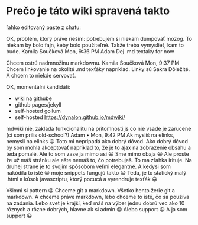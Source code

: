 Prečo je táto wiki spravená takto
=================================

ľahko editovaný paste z chatu:

OK, problém, ktorý práve riešim: potrebujem si niekam dumpovať mozog.
To niekam by bolo fajn, keby bolo použiteľné.
Takže treba vymyslieť, kam to bude.
Kamila Součková
Mon, 9:36 PM
Adam Dej
.md textaky for now

Chcem ostrú nadmnožinu markdownu.
Kamila Součková
Mon, 9:37 PM
Chcem linkovanie na okolité .md texťáky napríklad.
Linky sú Sakra Dôležité.
A chcem to niekde servovať.

OK, momentálni kandidáti:
- wiki na githube
- github pages/jekyll
- self-hosted gollum
- self-hosted https://dynalon.github.io/mdwiki/

mdwiki nie, zaklada funkcionalitu na pritomnosti js co nie vsade je zarucene
(ci som prilis old-school?)
Adam • Mon, 9:42 PM
Ak myslíš na elinks, nemysli na elinks 😀
Toto mi nepripadá ako dobrý dôvod.
Ako dobrý dôvod by som mohla akceptovať napríklad to, že je to ajax na zobrazenie obsahu a teda pomalé.
Ale to som zase ja mimo asi 😀
Sme mimo obaja 😀
Ale proste že už máš stránku ale ešte nemáš to, čo potrebuješ.
To ma zľahka irituje.
Na druhej strane je to svojim spôsobom veľmi elegantné.
A kedysi som nakódila to isté 😀
moje snippets fungujú takto 😀
Teda, je to statický malý .html a kúsok javascriptu, ktorý pocucá a vyrendruje texťák 😀

Všimni si pattern 😀
Chceme git a markdown.
Všetko hento žerie git a markdown.
A chceme práve markdown, lebo chceme to isté, čo sa používa na zadania.
Lebo svet je krajší, keď máš na výber jednu dobrú vec ako 10 rôznych a rôzne dobrých, hlavne ak si admin 😀
Alebo support 😀
A ja som support 😀
